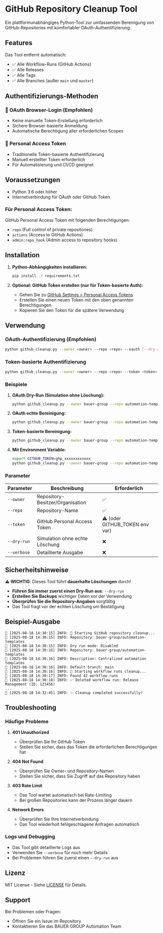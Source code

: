 # GitHub Repository Cleanup Tool

Ein plattformunabhängiges Python-Tool zur umfassenden Bereinigung von GitHub-Repositories mit komfortabler OAuth-Authentifizierung.

## Features

Das Tool entfernt automatisch:
- ✅ Alle Workflow-Runs (GitHub Actions)
- ✅ Alle Releases
- ✅ Alle Tags
- ✅ Alle Branches (außer `main` und `master`)

## Authentifizierungs-Methoden

### 🔐 OAuth Browser-Login (Empfohlen)
- Keine manuelle Token-Erstellung erforderlich
- Sichere Browser-basierte Anmeldung
- Automatische Berechtigung aller erforderlichen Scopes

### 🔑 Personal Access Token
- Traditionelle Token-basierte Authentifizierung
- Manuell erstellter Token erforderlich
- Für Automatisierung und CI/CD geeignet

## Voraussetzungen

- Python 3.6 oder höher
- Internetverbindung für OAuth oder GitHub Token

### Für Personal Access Token:
GitHub Personal Access Token mit folgenden Berechtigungen:
- `repo` (Full control of private repositories)
- `actions` (Access to GitHub Actions)
- `admin:repo_hook` (Admin access to repository hooks)

## Installation

1. **Python-Abhängigkeiten installieren:**
   ```bash
   pip install -r requirements.txt
   ```

2. **Optional: GitHub Token erstellen (nur für Token-basierte Auth):**
   - Gehen Sie zu [GitHub Settings > Personal Access Tokens](https://github.com/settings/tokens)
   - Erstellen Sie einen neuen Token mit den oben genannten Berechtigungen
   - Kopieren Sie den Token für die spätere Verwendung

## Verwendung

### OAuth-Authentifizierung (Empfohlen)

```bash
python github_cleanup.py --owner <owner> --repo <repo> --oauth [--dry-run]
```

### Token-basierte Authentifizierung

```bash
python github_cleanup.py --owner <owner> --repo <repo> --token <token> [--dry-run]
```

### Beispiele

1. **OAuth Dry-Run (Simulation ohne Löschung):**
   ```bash
   python github_cleanup.py --owner bauer-group --repo automation-templates --oauth --dry-run
   ```

2. **OAuth echte Bereinigung:**
   ```bash
   python github_cleanup.py --owner bauer-group --repo automation-templates --oauth
   ```

3. **Token-basierte Bereinigung:**
   ```bash
   python github_cleanup.py --owner bauer-group --repo automation-templates --token ghp_xxxxxxxxxxxx
   ```

3. **Mit Environment Variable:**
   ```bash
   export GITHUB_TOKEN=ghp_xxxxxxxxxxxx
   python github_cleanup.py --owner bauer-group --repo automation-templates
   ```

### Parameter

| Parameter | Beschreibung | Erforderlich |
|-----------|--------------|--------------|
| `--owner` | Repository-Besitzer/Organisation | ✅ |
| `--repo` | Repository-Name | ✅ |
| `--token` | GitHub Personal Access Token | ⚠️ (oder GITHUB_TOKEN env var) |
| `--dry-run` | Simulation ohne echte Löschung | ❌ |
| `--verbose` | Detaillierte Ausgabe | ❌ |

## Sicherheitshinweise

⚠️ **WICHTIG**: Dieses Tool führt **dauerhafte Löschungen** durch!

- **Führen Sie immer zuerst einen Dry-Run aus**: `--dry-run`
- **Erstellen Sie Backups** wichtiger Daten vor der Verwendung
- **Überprüfen Sie die Repository-Angaben** sorgfältig
- Das Tool fragt vor der echten Löschung um Bestätigung

## Beispiel-Ausgabe

```
🔧 [2025-08-18 14:30:15] INFO: 🚀 Starting GitHub repository cleanup...
🔧 [2025-08-18 14:30:15] INFO: Repository: bauer-group/automation-templates
🔧 [2025-08-18 14:30:15] INFO: Dry run mode: Disabled
🔧 [2025-08-18 14:30:16] INFO: Repository: bauer-group/automation-templates
🔧 [2025-08-18 14:30:16] INFO: Description: Centralized automation templates
🔧 [2025-08-18 14:30:16] INFO: Default branch: main
🔧 [2025-08-18 14:30:16] INFO: 🏃 Starting workflow runs cleanup...
🔧 [2025-08-18 14:30:17] INFO: Found 42 workflow runs
🔧 [2025-08-18 14:30:18] INFO: ✅ Deleted workflow run: Release Management (ID: 123456)
...
🔧 [2025-08-18 14:32:45] INFO: ✨ Cleanup completed successfully!
```

## Troubleshooting

### Häufige Probleme

1. **401 Unauthorized**
   - Überprüfen Sie Ihr GitHub Token
   - Stellen Sie sicher, dass das Token die erforderlichen Berechtigungen hat

2. **404 Not Found**
   - Überprüfen Sie Owner- und Repository-Namen
   - Stellen Sie sicher, dass Sie Zugriff auf das Repository haben

3. **403 Rate Limit**
   - Das Tool wartet automatisch bei Rate-Limiting
   - Bei großen Repositories kann der Prozess länger dauern

4. **Network Errors**
   - Überprüfen Sie Ihre Internetverbindung
   - Das Tool wiederholt fehlgeschlagene Anfragen automatisch

### Logs und Debugging

- Das Tool gibt detaillierte Logs aus
- Verwenden Sie `--verbose` für noch mehr Details
- Bei Problemen führen Sie zuerst einen `--dry-run` aus

## Lizenz

MIT License - Siehe [LICENSE](../../LICENSE) für Details.

## Support

Bei Problemen oder Fragen:
- Öffnen Sie ein Issue im Repository
- Kontaktieren Sie das BAUER GROUP Automation Team
